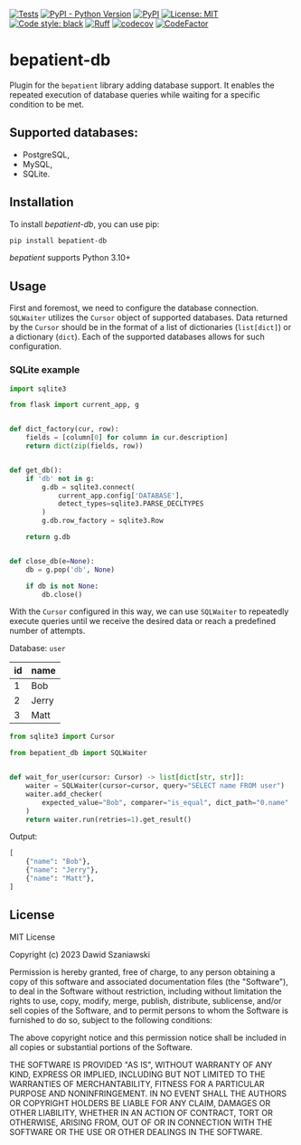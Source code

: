 [![Tests](https://github.com/dawid-szaniawski/bepatient-db/actions/workflows/tox.yml/badge.svg)](https://github.com/dawid-szaniawski/bepatient-db/actions/workflows/tox.yml)
[![PyPI - Python Version](https://img.shields.io/pypi/pyversions/bepatient-db)](https://pypi.org/project/bepatient-db/)
[![PyPI](https://img.shields.io/pypi/v/bepatient-db)](https://pypi.org/project/bepatient-db/)
[![License: MIT](https://img.shields.io/badge/License-MIT-yellow.svg)](https://github.com/dawid-szaniawski/bepatient-db/blob/master/LICENSE)
[![Code style: black](https://img.shields.io/badge/code%20style-black-000000.svg)](https://github.com/psf/black)
[![Ruff](https://img.shields.io/endpoint?url=https://raw.githubusercontent.com/astral-sh/ruff/main/assets/badge/v2.json)](https://github.com/astral-sh/ruff)
[![codecov](https://codecov.io/github/dawid-szaniawski/bepatient-db/branch/master/graph/badge.svg?token=hY7Nb5jGgi)](https://codecov.io/github/dawid-szaniawski/bepatient-db)
[![CodeFactor](https://www.codefactor.io/repository/github/dawid-szaniawski/bepatient-db/badge)](https://www.codefactor.io/repository/github/dawid-szaniawski/bepatient-db)

# bepatient-db

Plugin for the `bepatient` library adding database support.
It enables the repeated execution of database queries while waiting for a specific
condition to be met.

## Supported databases:

- PostgreSQL,
- MySQL,
- SQLite.

## Installation

To install _bepatient-db_, you can use pip:

```bash
pip install bepatient-db
```

_bepatient_ supports Python 3.10+

## Usage

First and foremost, we need to configure the database connection. `SQLWaiter` utilizes
the `Cursor` object of supported databases. Data returned by the `Cursor` should be in
the format of a list of dictionaries (`list[dict]`) or a dictionary (`dict`).
Each of the supported databases allows for such configuration.

### SQLite example

```python
import sqlite3

from flask import current_app, g


def dict_factory(cur, row):
    fields = [column[0] for column in cur.description]
    return dict(zip(fields, row))


def get_db():
    if 'db' not in g:
        g.db = sqlite3.connect(
            current_app.config['DATABASE'],
            detect_types=sqlite3.PARSE_DECLTYPES
        )
        g.db.row_factory = sqlite3.Row

    return g.db


def close_db(e=None):
    db = g.pop('db', None)

    if db is not None:
        db.close()
```

With the `Cursor` configured in this way, we can use `SQLWaiter` to repeatedly execute
queries until we receive the desired data or reach a predefined number of attempts.



Database: `user`

| id | name  |
|----|-------|
| 1  | Bob   |
| 2  | Jerry |
| 3  | Matt  |


```python
from sqlite3 import Cursor

from bepatient_db import SQLWaiter


def wait_for_user(cursor: Cursor) -> list[dict[str, str]]:
    waiter = SQLWaiter(cursor=cursor, query="SELECT name FROM user")
    waiter.add_checker(
        expected_value="Bob", comparer="is_equal", dict_path="0.name"
    )
    return waiter.run(retries=1).get_result()
```

Output:

```python
[
    {"name": "Bob"},
    {"name": "Jerry"},
    {"name": "Matt"},
]
```

## License

MIT License

Copyright (c) 2023 Dawid Szaniawski

Permission is hereby granted, free of charge, to any person obtaining a copy
of this software and associated documentation files (the "Software"), to deal
in the Software without restriction, including without limitation the rights
to use, copy, modify, merge, publish, distribute, sublicense, and/or sell
copies of the Software, and to permit persons to whom the Software is
furnished to do so, subject to the following conditions:

The above copyright notice and this permission notice shall be included in all
copies or substantial portions of the Software.

THE SOFTWARE IS PROVIDED "AS IS", WITHOUT WARRANTY OF ANY KIND, EXPRESS OR
IMPLIED, INCLUDING BUT NOT LIMITED TO THE WARRANTIES OF MERCHANTABILITY,
FITNESS FOR A PARTICULAR PURPOSE AND NONINFRINGEMENT. IN NO EVENT SHALL THE
AUTHORS OR COPYRIGHT HOLDERS BE LIABLE FOR ANY CLAIM, DAMAGES OR OTHER
LIABILITY, WHETHER IN AN ACTION OF CONTRACT, TORT OR OTHERWISE, ARISING FROM,
OUT OF OR IN CONNECTION WITH THE SOFTWARE OR THE USE OR OTHER DEALINGS IN THE
SOFTWARE.
